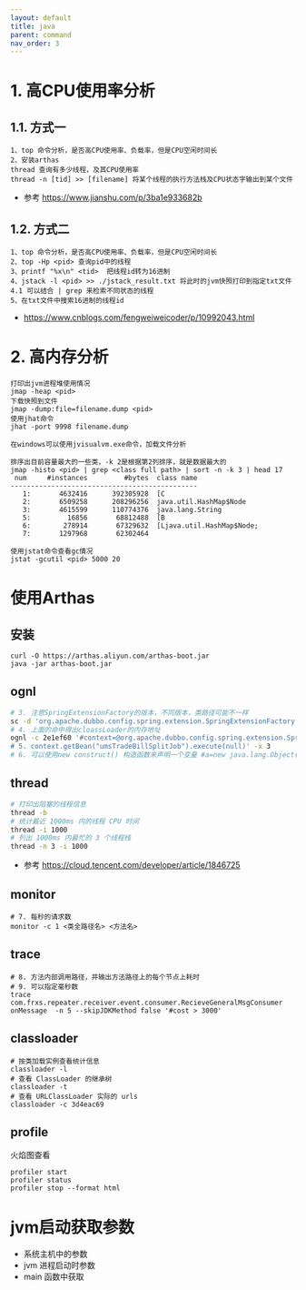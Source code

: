 ```yaml
---
layout: default
title: java
parent: command
nav_order: 3
---
```

# 1. 高CPU使用率分析

## 1.1. 方式一

```
1、top 命令分析，是否高CPU使用率、负载率，但是CPU空闲时间长
2、安装arthas
thread 查询有多少线程，及其CPU使用率
thread -n [tid] >> [filename] 将某个线程的执行方法栈及CPU状态字输出到某个文件
```

- 参考 https://www.jianshu.com/p/3ba1e933682b

## 1.2. 方式二

```
1、top 命令分析，是否高CPU使用率、负载率，但是CPU空闲时间长
2、top -Hp <pid> 查询pid中的线程
3、printf "%x\n" <tid>  把线程id转为16进制
4、jstack -l <pid> >> ./jstack_result.txt 将此时的jvm快照打印到指定txt文件
4.1 可以结合 | grep 来检索不同状态的线程
5、在txt文件中搜索16进制的线程id
```

- https://www.cnblogs.com/fengweiweicoder/p/10992043.html

# 2. 高内存分析

```shell
打印出jvm进程堆使用情况
jmap -heap <pid>
下载快照到文件
jmap -dump:file=filename.dump <pid>
使用jhat命令
jhat -port 9998 filename.dump

在windows可以使用jvisualvm.exe命令，加载文件分析  

排序出目前容量最大的一些类，-k 2是根据第2列排序，就是数据最大的
jmap -histo <pid> | grep <class full path> | sort -n -k 3 | head 17
 num     #instances         #bytes  class name 
----------------------------------------------
   1:       4632416      392305928  [C
   2:       6509258      208296256  java.util.HashMap$Node
   3:       4615599      110774376  java.lang.String
   5:         16856       68812488  [B
   6:        278914       67329632  [Ljava.util.HashMap$Node;
   7:       1297968       62302464  

使用jstat命令查看gc情况
jstat -gcutil <pid> 5000 20
```

# 使用Arthas

## 安装

```shell script
curl -O https://arthas.aliyun.com/arthas-boot.jar
java -jar arthas-boot.jar
```

## ognl

```bash
# 3. 注意SpringExtensionFactory的版本，不同版本，类路径可能不一样
sc -d 'org.apache.dubbo.config.spring.extension.SpringExtensionFactory'
# 4. 上面的命中得出cloassLoader的内存地址
ognl -c 2e1ef60 '#context=@org.apache.dubbo.config.spring.extension.SpringExtensionFactory@getContexts().iterator.next, 
# 5. context.getBean("umsTradeBillSplitJob").execute(null)' -x 3
# 6. 可以使用new construct() 构造函数来声明一个变量 #a=new java.lang.Object(1)，注意使用要带上#号
```

## thread
```bash
# 打印出阻塞的线程信息
thread -b
# 统计最近 1000ms 内的线程 CPU 时间
thread -i 1000
# 列出 1000ms 内最忙的 3 个线程栈
thread -n 3 -i 1000 

```

- 参考 https://cloud.tencent.com/developer/article/1846725

## monitor

```shell script
# 7. 每秒的请求数
monitor -c 1 <类全路径名> <方法名>
```

## trace

```shell script
# 8. 方法内部调用路径，并输出方法路径上的每个节点上耗时
# 9. 可以指定毫秒数
trace com.frxs.repeater.receiver.event.consumer.RecieveGeneralMsgConsumer onMessage  -n 5 --skipJDKMethod false '#cost > 3000'
```

## classloader 
```shell
# 按类加载实例查看统计信息
classloader -l
# 查看 ClassLoader 的继承树
classloader -t
# 查看 URLClassLoader 实际的 urls
classloader -c 3d4eac69
```

## profile

火焰图查看

```shell script
profiler start
profiler status
profiler stop --format html
```

# jvm启动获取参数

- 系统主机中的参数
- jvm 进程启动时参数
- main 函数中获取